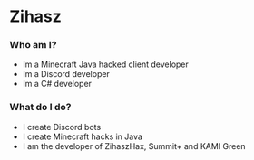 # Zihasz

### Who am I?

* Im a Minecraft Java hacked client developer
* Im a Discord developer
* Im a C# developer

### What do I do?

* I create Discord bots
* I create Minecraft hacks in Java
* I am the developer of ZihaszHax, Summit+ and KAMI Green
